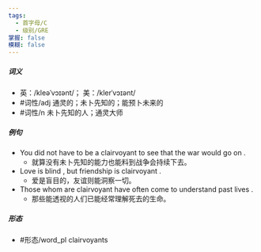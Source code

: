 ```yaml
---
tags:
  - 首字母/C
  - 级别/GRE
掌握: false
模糊: false
---
```

##### 词义
- 英：/kleəˈvɔɪənt/； 美：/klerˈvɔɪənt/
- #词性/adj  通灵的；未卜先知的；能预卜未来的
- #词性/n  未卜先知的人；通灵大师
##### 例句
- You did not have to be a clairvoyant to see that the war would go on .
	- 就算没有未卜先知的能力也能料到战争会持续下去。
- Love is blind , but friendship is clairvoyant .
	- 爱是盲目的，友谊则能洞察一切。
- Those whom are clairvoyant have often come to understand past lives .
	- 那些能透视的人们已能经常理解死去的生命。
##### 形态
- #形态/word_pl clairvoyants
